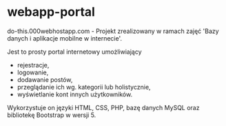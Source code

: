 # webapp-portal
do-this.000webhostapp.com - 
Projekt zrealizowany w ramach zajęć 'Bazy danych i aplikacje mobilne w internecie'. 

Jest to prosty portal internetowy umożliwiający 
- rejestracje, 
- logowanie, 
- dodawanie postów, 
- przeglądanie ich wg. kategorii lub holistycznie, 
- wyświetlanie kont innych użytkowników. 

Wykorzystuje on języki HTML, CSS, PHP, bazę danych MySQL oraz bibliotekę Bootstrap w wersji 5.
